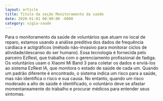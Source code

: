 ```yaml
---
layout: article
title: Título da seção Monitoramento da saúde
date: 2020-01-01 00:00:00 -0000
category: vigia-saude
---
```


Para o monitoramento da saúde de voluntários que atuam no local de reparo, estamos usando a análise preditiva dos dados de frequência cardíaca e actigráficos (método não-invasivo para monitorar ciclos de atividade/descanso do ser humano). Essa tecnologia é fornecida pelo parceiro EzRest, que trabalha com o gerenciamento profissional de fadiga. Os voluntários usam o Xiaomi Mi Band 3 para coletar os dados e enviá-los ao sistema EzRest IA, que monitora o estado de saúde de cada um. Quando um padrão diferente é encontrado, o sistema indica um risco para a saúde, mas não identifica o risco e sua causa. No entanto, quando um risco moderado a alto de saúde é identificado, o voluntário deve se afastar momentaneamente do trabalho e procurar médicos para entender seus sintomas.

